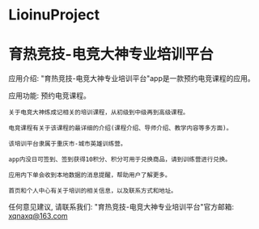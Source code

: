 # LioinuProject
# 育热竞技-电竞大神专业培训平台

  应用介绍: "育热竞技-电竞大神专业培训平台"app是一款预约电竞课程的应用。

  应用功能: 预约电竞课程。
  
    关于电竞大神炼成记相关的培训课程，从初级到中级再到高级课程。
    
    电竞课程有关于该课程的最详细的介绍(课程介绍、导师介绍、教学内容等多方面)。
    
    该培训平台隶属于重庆市-城市英雄训练营。
    
    app内没日可签到、签到获得10积分、积分可用于兑换商品，请到训练营进行兑换。
    
    应用内下单会收到本地数据的消息提醒，帮助用户了解更多。
    
    首页和个人中心有关于培训的相关信息，以及联系方式和地址。
    
  任何意见建议, 请联系我们: 
  "育热竞技-电竞大神专业培训平台"官方邮箱: xqnaxq@163.com
